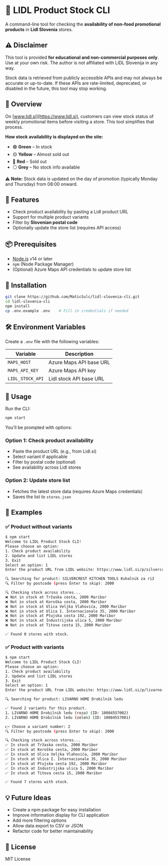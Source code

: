 # 🛒 LIDL Product Stock CLI

A command-line tool for checking the **availability of non-food promotional products** in **Lidl Slovenia** stores.

## ⚠️ Disclaimer

This tool is provided **for educational and non-commercial purposes only**. Use at your own risk. The author is not affiliated with LIDL Slovenija in any way.

Stock data is retrieved from publicly accessible APIs and may not always be accurate or up-to-date. If these APIs are rate-limited, deprecated, or disabled in the future, this tool may stop working.


## 🔎 Overview

On [www.lidl.si](https://www.lidl.si), customers can view stock status of weekly promotional items before visiting a store. This tool simplifies that process.

**How stock availability is displayed on the site:**

- 🟢 **Green** – In stock  
- 🟡 **Yellow** – Almost sold out  
- 🔴 **Red** – Sold out  
- ⚪ **Grey** – No stock info available  

⚠️ **Note:** Stock data is updated on the day of promotion (typically Monday and Thursday) from 08:00 onward.


## 🚀 Features

- Check product availability by pasting a Lidl product URL  
- Support for multiple product variants  
- Filter by **Slovenian postal code**  
- Optionally update the store list (requires API access)


## 📦 Prerequisites

- [Node.js](https://nodejs.org/) v14 or later  
- `npm` (Node Package Manager)  
- (Optional) Azure Maps API credentials to update store list  


## 🔧 Installation

```bash
git clone https://github.com/MaticSulc/lidl-slovenia-cli.git
cd lidl-slovenia-cli
npm install
cp .env.example .env    # Fill in credentials if needed
```

## 🛠️ Environment Variables

Create a `.env` file with the following variables:

| Variable         | Description                                  |
|------------------|----------------------------------------------|
| `MAPS_HOST`      | Azure Maps API base URL                      |
| `MAPS_API_KEY`   | Azure Maps API key                           |
| `LIDL_STOCK_API` | Lidl stock API base URL                      |


## 📘 Usage

Run the CLI:

```bash
npm start
```

You'll be prompted with options:

### Option 1: Check product availability

- Paste the product URL (e.g., from Lidl.si)
- Select variant if applicable
- Filter by postal code (optional)
- See availability across Lidl stores

### Option 2: Update store list

- Fetches the latest store data (requires Azure Maps credentials)
- Saves the list to `stores.json`



## 🧪 Examples

### ✅ Product without variants

```bash
$ npm start
Welcome to LIDL Product Stock CLI!
Please choose an option:
1. Check product availability
2. Update and list LIDL stores
3. Exit
Select an option: 1
Enter the product URL from LIDL website: https://www.lidl.si/p/silvercrest-kitchen-tools-kuhalnik-za-riz/p10084555?pageId=10076286&tabCode=Current_Sales_Week

🔍 Searching for product: SILVERCREST KITCHEN TOOLS Kuhalnik za riž
🔍 Filter by postcode (press Enter to skip): 2000

🔍 Checking stock across stores...
❌ Not in stock at Tržaska cesta, 2000 Maribor
❌ Not in stock at Koroška cesta, 2000 Maribor
❌ Not in stock at Ulica Veljka Vlahovića, 2000 Maribor
❌ Not in stock at Ulica I. Internacionale 35, 2000 Maribor
❌ Not in stock at Ptujska cesta 192, 2000 Maribor
❌ Not in stock at Industrijska ulica 5, 2000 Maribor
❌ Not in stock at Titova cesta 15, 2000 Maribor

✅ Found 0 stores with stock.
```



### ✅ Product with variants

```bash
$ npm start
Welcome to LIDL Product Stock CLI!
Please choose an option:
1. Check product availability
2. Update and list LIDL stores
3. Exit
Select an option: 1
Enter the product URL from LIDL website: https://www.lidl.si/p/livarno-home-drobilnik-ledu/p10084557?pageId=10076286&tabCode=Current_Sales_Week

🔍 Searching for product: LIVARNO HOME Drobilnik ledu

✅ Found 2 variants for this product.
1. LIVARNO HOME Drobilnik ledu (roza) (ID: 10084557002)
2. LIVARNO HOME Drobilnik ledu (zelen) (ID: 10084557001)

👉 Choose a variant number: 2
🔍 Filter by postcode (press Enter to skip): 2000

🔍 Checking stock across stores...
✅ In stock at Tržaska cesta, 2000 Maribor
✅ In stock at Koroška cesta, 2000 Maribor
✅ In stock at Ulica Veljka Vlahovića, 2000 Maribor
✅ In stock at Ulica I. Internacionale 35, 2000 Maribor
✅ In stock at Ptujska cesta 192, 2000 Maribor
✅ In stock at Industrijska ulica 5, 2000 Maribor
✅ In stock at Titova cesta 15, 2000 Maribor

✅ Found 7 stores with stock.
```



## 💡 Future Ideas
- Create a npm package for easy installation
- Improve information display for CLI application
- Add more filtering options
- Allow data export to CSV or JSON
- Refactor code for better maintainability

## 📄 License

MIT License